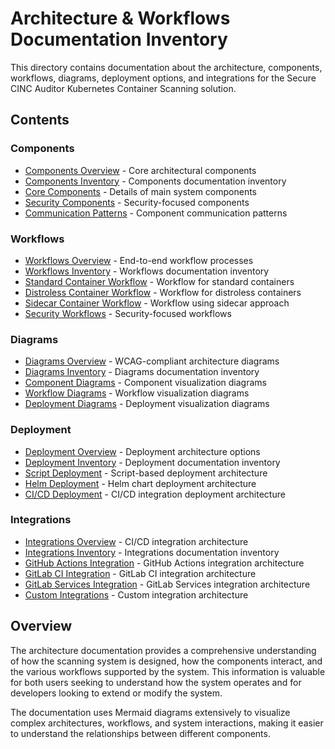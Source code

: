 # Architecture & Workflows Documentation Inventory

This directory contains documentation about the architecture, components, workflows, diagrams, deployment options, and integrations for the Secure CINC Auditor Kubernetes Container Scanning solution.

## Contents

### Components

- [Components Overview](components/index.md) - Core architectural components
- [Components Inventory](components/inventory.md) - Components documentation inventory
- [Core Components](components/core-components.md) - Details of main system components
- [Security Components](components/security-components.md) - Security-focused components
- [Communication Patterns](components/communication.md) - Component communication patterns

### Workflows

- [Workflows Overview](workflows/index.md) - End-to-end workflow processes
- [Workflows Inventory](workflows/inventory.md) - Workflows documentation inventory
- [Standard Container Workflow](workflows/standard-container.md) - Workflow for standard containers
- [Distroless Container Workflow](workflows/distroless-container.md) - Workflow for distroless containers
- [Sidecar Container Workflow](workflows/sidecar-container.md) - Workflow using sidecar approach
- [Security Workflows](workflows/security-workflows.md) - Security-focused workflows

### Diagrams

- [Diagrams Overview](diagrams/index.md) - WCAG-compliant architecture diagrams
- [Diagrams Inventory](diagrams/inventory.md) - Diagrams documentation inventory
- [Component Diagrams](diagrams/component-diagrams.md) - Component visualization diagrams
- [Workflow Diagrams](diagrams/workflow-diagrams.md) - Workflow visualization diagrams
- [Deployment Diagrams](diagrams/deployment-diagrams.md) - Deployment visualization diagrams

### Deployment

- [Deployment Overview](deployment/index.md) - Deployment architecture options
- [Deployment Inventory](deployment/inventory.md) - Deployment documentation inventory
- [Script Deployment](deployment/script-deployment.md) - Script-based deployment architecture
- [Helm Deployment](deployment/helm-deployment.md) - Helm chart deployment architecture
- [CI/CD Deployment](deployment/ci-cd-deployment.md) - CI/CD integration deployment architecture

### Integrations

- [Integrations Overview](integrations/index.md) - CI/CD integration architecture
- [Integrations Inventory](integrations/inventory.md) - Integrations documentation inventory
- [GitHub Actions Integration](integrations/github-actions.md) - GitHub Actions integration architecture
- [GitLab CI Integration](integrations/gitlab-ci.md) - GitLab CI integration architecture
- [GitLab Services Integration](integrations/gitlab-services.md) - GitLab Services integration architecture
- [Custom Integrations](integrations/custom-integrations.md) - Custom integration architecture

## Overview

The architecture documentation provides a comprehensive understanding of how the scanning system is designed, how the components interact, and the various workflows supported by the system. This information is valuable for both users seeking to understand how the system operates and for developers looking to extend or modify the system.

The documentation uses Mermaid diagrams extensively to visualize complex architectures, workflows, and system interactions, making it easier to understand the relationships between different components.
